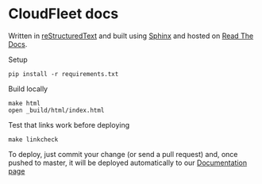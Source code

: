 # CloudFleet docs

Written in [reStructuredText](http://sphinx-doc.org/rest.html) and built using
[Sphinx](http://sphinx-doc.org) and hosted on
[Read The Docs](http://docs.readthedocs.org/en/latest/getting_started.html).

Setup

    pip install -r requirements.txt

Build locally

    make html
    open _build/html/index.html

Test that links work before deploying

    make linkcheck

To deploy, just commit your change (or send a pull request) and, once pushed to
master, it will be deployed automatically to our [Documentation page](http://cloudfleet.readthedocs.org/en/latest/)
